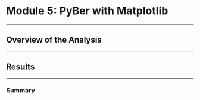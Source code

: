 # Module 5:  PyBer with Matplotlib
---
## Overview of the Analysis


---
## Results


---
### Summary
